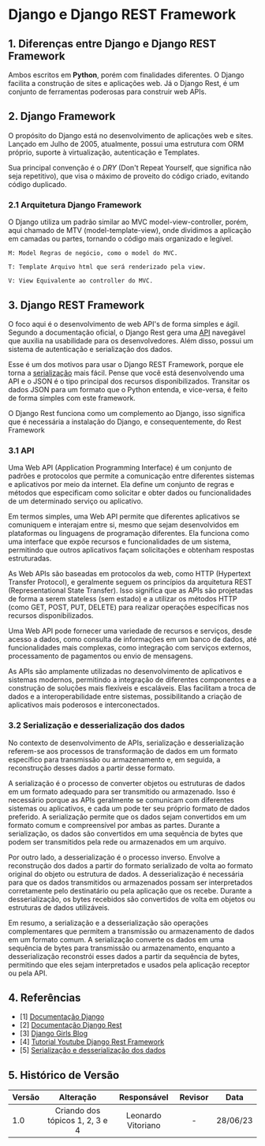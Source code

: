 # Django e Django REST Framework

## 1. Diferenças entre Django e Django REST Framework

Ambos escritos em **Python**, porém com finalidades diferentes. O Django facilita a construção de sites e aplicações web. Já o Django Rest, é um conjunto de ferramentas poderosas para construir web APIs.

## 2. Django Framework

O propósito do Django está no desenvolvimento de aplicações web e sites. Lançado em Julho de 2005, atualmente, possui uma estrutura com ORM próprio, suporte à virtualização, autenticação e Templates.

Sua principal convenção é o *DRY* (Don't Repeat Yourself, que significa não seja repetitivo), que visa o máximo de proveito do código criado, evitando código duplicado.


### 2.1 Arquitetura Django Framework

O Django utiliza um padrão similar ao MVC model-view-controller, porém, aqui chamado de MTV (model-template-view), onde dividimos a aplicação em camadas ou partes, tornando o código mais organizado e legível.

    M: Model Regras de negócio, como o model do MVC.

    T: Template Arquivo html que será renderizado pela view.

    V: View Equivalente ao controller do MVC.

<!-- [Imagem](Estudos/assets/ArquiteturaDjango.jpeg) -->

## 3. Django REST Framework

O foco aqui é o desenvolvimento de web API's de forma simples e ágil. Segundo a documentação oficial, o Django Rest gera uma [API](#31-api) navegável que auxilia na usabilidade para os desenvolvedores. Além disso, possui um sistema de autenticação e serialização dos dados.

Esse é um dos motivos para usar o Django REST Framework, porque ele torna a [serialização](#32-serialização-e-desserialização-dos-dados) mais fácil. Pense que você está desenvolvendo uma API e o JSON é o tipo principal dos recursos disponibilizados. Transitar os dados JSON para um formato que o Python entenda, e vice-versa, é feito de forma simples com este framework.

O Django Rest funciona como um complemento ao Django, isso significa que é necessária a instalação do Django, e consequentemente, do Rest Framework

### 3.1 API 

Uma Web API (Application Programming Interface) é um conjunto de padrões e protocolos que permite a comunicação entre diferentes sistemas e aplicativos por meio da internet. Ela define um conjunto de regras e métodos que especificam como solicitar e obter dados ou funcionalidades de um determinado serviço ou aplicativo.

Em termos simples, uma Web API permite que diferentes aplicativos se comuniquem e interajam entre si, mesmo que sejam desenvolvidos em plataformas ou linguagens de programação diferentes. Ela funciona como uma interface que expõe recursos e funcionalidades de um sistema, permitindo que outros aplicativos façam solicitações e obtenham respostas estruturadas.

As Web APIs são baseadas em protocolos da web, como HTTP (Hypertext Transfer Protocol), e geralmente seguem os princípios da arquitetura REST (Representational State Transfer). Isso significa que as APIs são projetadas de forma a serem stateless (sem estado) e a utilizar os métodos HTTP (como GET, POST, PUT, DELETE) para realizar operações específicas nos recursos disponibilizados.

Uma Web API pode fornecer uma variedade de recursos e serviços, desde acesso a dados, como consulta de informações em um banco de dados, até funcionalidades mais complexas, como integração com serviços externos, processamento de pagamentos ou envio de mensagens.

As APIs são amplamente utilizadas no desenvolvimento de aplicativos e sistemas modernos, permitindo a integração de diferentes componentes e a construção de soluções mais flexíveis e escaláveis. Elas facilitam a troca de dados e a interoperabilidade entre sistemas, possibilitando a criação de aplicativos mais poderosos e interconectados.

### 3.2 Serialização e desserialização dos dados

No contexto de desenvolvimento de APIs, serialização e desserialização referem-se aos processos de transformação de dados em um formato específico para transmissão ou armazenamento e, em seguida, a reconstrução desses dados a partir desse formato.

A serialização é o processo de converter objetos ou estruturas de dados em um formato adequado para ser transmitido ou armazenado. Isso é necessário porque as APIs geralmente se comunicam com diferentes sistemas ou aplicativos, e cada um pode ter seu próprio formato de dados preferido. A serialização permite que os dados sejam convertidos em um formato comum e compreensível por ambas as partes. Durante a serialização, os dados são convertidos em uma sequência de bytes que podem ser transmitidos pela rede ou armazenados em um arquivo.

Por outro lado, a desserialização é o processo inverso. Envolve a reconstrução dos dados a partir do formato serializado de volta ao formato original do objeto ou estrutura de dados. A desserialização é necessária para que os dados transmitidos ou armazenados possam ser interpretados corretamente pelo destinatário ou pela aplicação que os recebe. Durante a desserialização, os bytes recebidos são convertidos de volta em objetos ou estruturas de dados utilizáveis.

Em resumo, a serialização e a desserialização são operações complementares que permitem a transmissão ou armazenamento de dados em um formato comum. A serialização converte os dados em uma sequência de bytes para transmissão ou armazenamento, enquanto a desserialização reconstrói esses dados a partir da sequência de bytes, permitindo que eles sejam interpretados e usados pela aplicação receptor ou pela API.

## 4. Referências

- [1] [Documentação Django](https://www.django-rest-framework.org/#:~:text=Django%20REST%20framework%20is%20a,toolkit%20for%20building%20Web%20APIs.&text=The%20Web%20browsable%20API%20is,and%20non%2DORM%20data%20sources.)
- [2] [Documentação Django Rest](https://www.django-rest-framework.org/#:~:text=Django%20REST%20framework%20is%20a,toolkit%20for%20building%20Web%20APIs.&text=The%20Web%20browsable%20API%20is,and%20non%2DORM%20data%20sources.)
- [3] [Django Girls Blog](https://tutorial.djangogirls.org/en/)
- [4] [Tutorial Youtube Django Rest Framework](https://www.youtube.com/watch?v=gFsIGJR5R8I)
- [5] [Serialização e desserialização dos dados](https://cursos.alura.com.br/forum/topico-serializacao-e-desserializacao-110845?_gl=1*s0eokq*_ga*MTM4Mjk1ODE5NC4xNjc5NTkyODMw*_ga_59FP0KYKSM*MTY4Nzk1NzI4Ny41LjEuMTY4Nzk1NzMwNS40Mi4wLjA.*_fplc*Rm95ZWRwQnZWJTJCU09pQjA4ZUJaeWxlUlZsQUlKZDZyTDZDS0pBQU9rdTIyODBTNGY4UXBUbiUyRjRvbktvRzVIbyUyRll0ZHBJZGVPR0FRdW43RHFiNXF3TkQydTJDU1h5ekF0OWZaUXRBbzclMkZiN09UbXJEb1BPMkEyRDdwa3ZpTHclM0QlM0Q.)


## 5. Histórico de Versão

| Versão | Alteração |  Responsável  | Revisor | Data  |
| ------ | :-------: | :-----------: | :-----: | :---: |
|  1.0   | Criando dos tópicos 1, 2, 3 e 4 | Leonardo Vitoriano |  -   | 28/06/23 |
